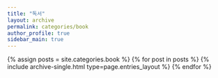 ```yaml
---
title: "독서"
layout: archive
permalink: categories/book
author_profile: true
sidebar_main: true
---
```



{% assign posts = site.categories.book %}
{% for post in posts %} {% include archive-single.html type=page.entries_layout %} {% endfor %}